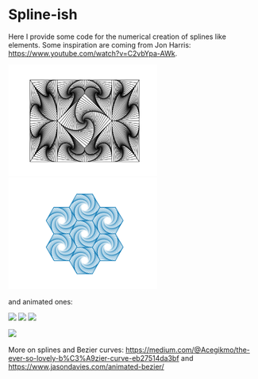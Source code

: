 # Spline-ish

Here I provide some code for the numerical creation of splines like elements.
Some inspiration are coming from Jon Harris: https://www.youtube.com/watch?v=C2vbYpa-AWk.


<p float="left">
<img src="my_art/a_la_harris_007.svg?sanitize=true" width="300">
<img src="my_art/hexagones_12.png" width="300">
</p>

and animated ones:

<p float="left">
<img src="my_art/prog_spline_alpha.gif" width="300">
<img src="my_art/prog_spline_no_alpha.gif" width="300">
<img src="my_art/a_la_harris_movie.gif" width="300">
</p>
<img src="my_art/Hexagone_movie.gif" width="300">


More on splines and Bezier curves: https://medium.com/@Acegikmo/the-ever-so-lovely-b%C3%A9zier-curve-eb27514da3bf
and 
https://www.jasondavies.com/animated-bezier/